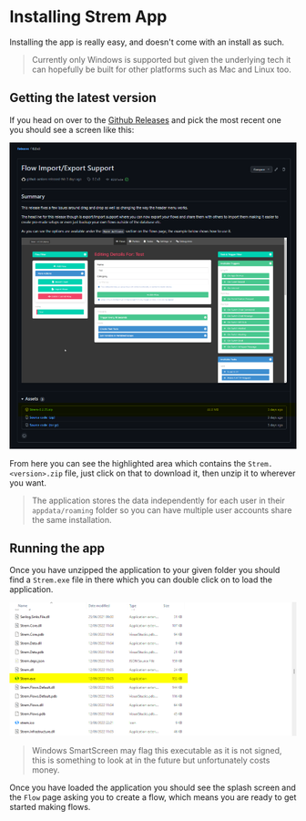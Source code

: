 # Installing Strem App

Installing the app is really easy, and doesn't come with an install as such.

> Currently only Windows is supported but given the underlying tech it can hopefully be built for other platforms such as Mac and Linux too.

## Getting the latest version

If you head on over to the [Github Releases](https://github.com/strem-app/strem/releases/) and pick the most recent one you should see a screen like this:

![release-page](../images/releases.png)

From here you can see the highlighted area which contains the `Strem.<version>.zip` file, just click on that to download it, then unzip it to wherever you want.

> The application stores the data independently for each user in their `appdata/roaming` folder so you can have multiple user accounts share the same installation.

## Running the app

Once you have unzipped the application to your given folder you should find a `Strem.exe` file in there which you can double click on to load the application.

![running-app](../images/running-app.png)

> Windows SmartScreen may flag this executable as it is not signed, this is something to look at in the future but unfortunately costs money.

Once you have loaded the application you should see the splash screen and the `Flow` page asking you to create a flow, which means you are ready to get started making flows.